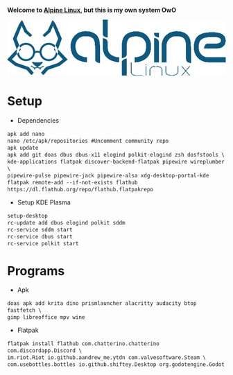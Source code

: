 **Welcome to [Alpine Linux](https://alpinelinux.org/), but this is my own system OwO**

![Alpine Linux Logo](https://github.com/MoriYordle/MorinuxAlpine/blob/main/Assets/Images/Alpine%20Morinux.png)

# Setup #

-  Dependencies
```
apk add nano
nano /etc/apk/repositories #Uncomment community repo
apk update
apk add git doas dbus dbus-x11 elogind polkit-elogind zsh dosfstools \
kde-applications flatpak discover-backend-flatpak pipewire wireplumber \
pipewire-pulse pipewire-jack pipewire-alsa xdg-desktop-portal-kde
flatpak remote-add --if-not-exists flathub https://dl.flathub.org/repo/flathub.flatpakrepo
```
-  Setup KDE Plasma
```
setup-desktop 
rc-update add dbus elogind polkit sddm
rc-service sddm start
rc-service dbus start
rc-service polkit start
```
# Programs #

-  Apk
```
doas apk add krita dino prismlauncher alacritty audacity btop fastfetch \
gimp libreoffice mpv wine
```
-  Flatpak
```
flatpak install flathub com.chatterino.chatterino com.discordapp.Discord \
im.riot.Riot io.github.aandrew_me.ytdn com.valvesoftware.Steam \
com.usebottles.bottles io.github.shiftey.Desktop org.godotengine.Godot
```
